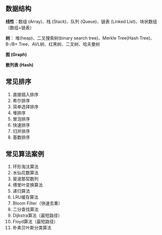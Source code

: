 
## 数据结构

**线性**：数组 (Array)、栈 (Stack)、队列 (Queue)、链表 (Linked List)、块状数组（数组+链表） 

**树**： 堆(heap)、二叉搜索树(binary search tree)、Merkle Tree(Hash Tree)、B-/B+ Tree、AVL树、红黑树、二叉树、哈夫曼树 

**图 (Graph)** 

**散列表 (Hash)**

## 常见排序

1. 直接插入排序
2. 希尔排序
3. 简单选择排序
4. 堆排序
5. 冒泡排序
6. 快速排序
7. 归并排序
8. 基数排序




## 常见算法案例
1. 环形淘汰算法
2. 水仙花数算法
3. 斐波那契数列
4. 傅里叶变换算法
5. 递归算法
6. LRU缓存算法
7. Bloom Filter（快速去重）
8. 二分查找算法
9. Dijkstra算法（最短路径）
10. Floyd算法（最短路径）
11. 朴素贝叶斯分类算法
